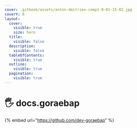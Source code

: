 ```yaml
---
cover: .gitbook/assets/anton-dmitriev-comp1-0-01-15-02.jpg
coverY: 0
layout:
  cover:
    visible: true
    size: hero
  title:
    visible: false
  description:
    visible: false
  tableOfContents:
    visible: true
  outline:
    visible: true
  pagination:
    visible: true
---
```


# 🖐️ docs.goraebap

{% embed url="https://github.com/dev-goraebap" %}
